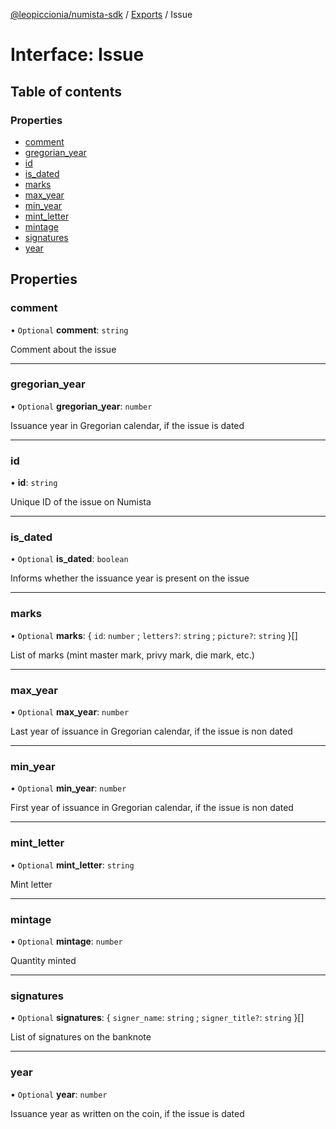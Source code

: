 [@leopiccionia/numista-sdk](../README.md) / [Exports](../modules.md) / Issue

# Interface: Issue

## Table of contents

### Properties

- [comment](Issue.md#comment)
- [gregorian\_year](Issue.md#gregorian_year)
- [id](Issue.md#id)
- [is\_dated](Issue.md#is_dated)
- [marks](Issue.md#marks)
- [max\_year](Issue.md#max_year)
- [min\_year](Issue.md#min_year)
- [mint\_letter](Issue.md#mint_letter)
- [mintage](Issue.md#mintage)
- [signatures](Issue.md#signatures)
- [year](Issue.md#year)

## Properties

### comment

• `Optional` **comment**: `string`

Comment about the issue

___

### gregorian\_year

• `Optional` **gregorian\_year**: `number`

Issuance year in Gregorian calendar, if the issue is dated

___

### id

• **id**: `string`

Unique ID of the issue on Numista

___

### is\_dated

• `Optional` **is\_dated**: `boolean`

Informs whether the issuance year is present on the issue

___

### marks

• `Optional` **marks**: { `id`: `number` ; `letters?`: `string` ; `picture?`: `string`  }[]

List of marks (mint master mark, privy mark, die mark, etc.)

___

### max\_year

• `Optional` **max\_year**: `number`

Last year of issuance in Gregorian calendar, if the issue is non dated

___

### min\_year

• `Optional` **min\_year**: `number`

First year of issuance in Gregorian calendar, if the issue is non dated

___

### mint\_letter

• `Optional` **mint\_letter**: `string`

Mint letter

___

### mintage

• `Optional` **mintage**: `number`

Quantity minted

___

### signatures

• `Optional` **signatures**: { `signer_name`: `string` ; `signer_title?`: `string`  }[]

List of signatures on the banknote

___

### year

• `Optional` **year**: `number`

Issuance year as written on the coin, if the issue is dated

